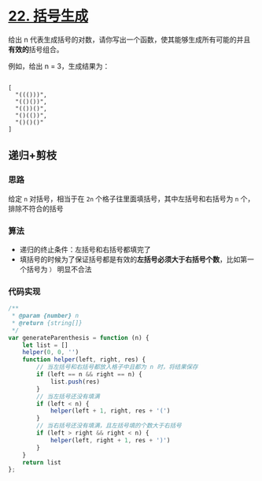 # [22. 括号生成](https://leetcode-cn.com/problems/generate-parentheses/)

给出 n 代表生成括号的对数，请你写出一个函数，使其能够生成所有可能的并且**有效的**括号组合。

例如，给出 n = 3，生成结果为：

```

[
  "((()))",
  "(()())",
  "(())()",
  "()(())",
  "()()()"
]

```



## 递归+剪枝

### 思路

给定 `n` 对括号，相当于在 `2n` 个格子往里面填括号，其中左括号和右括号为 `n` 个，排除不符合的括号 

### 算法

- 递归的终止条件：左括号和右括号都填完了
- 填括号的时候为了保证括号都是有效的**左括号必须大于右括号个数**，比如第一个括号为 `）` 明显不合法

### 代码实现

```js
/**
 * @param {number} n
 * @return {string[]}
 */
var generateParenthesis = function (n) {
    let list = []
    helper(0, 0, '')
    function helper(left, right, res) {
      	// 当左括号和右括号都放入格子中且都为 n 时，将结果保存
        if (left == n && right == n) {
            list.push(res)
        }
      	// 当左括号还没有填满
        if (left < n) {
            helper(left + 1, right, res + '(')
        }
      	// 当右括号还没有填满，且左括号填的个数大于右括号
        if (left > right && right < n) {
            helper(left, right + 1, res + ')')
        }
    }
    return list
};
```


